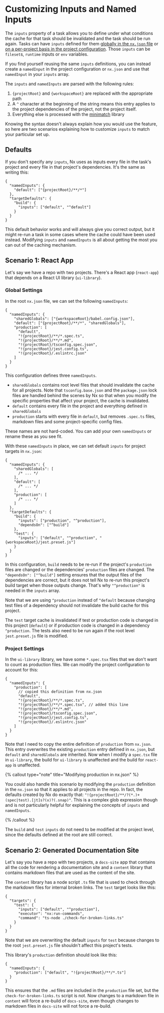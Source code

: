 # Customizing Inputs and Named Inputs

The `inputs` property of a task allows you to define under what conditions the cache for that task should be invalidated and the task should be run again. Tasks can have `inputs` defined for them [globally in the `nx.json` file](/reference/nx-json#inputs-&-namedinputs) or [on a per-project basis in the project configuration](/reference/project-configuration#inputs-&-namedinputs). Those `inputs` can be `fileset`s, `runtime` inputs or `env` variables.

If you find yourself reusing the same `inputs` definitions, you can instead create a `namedInput` in the project configuration or `nx.json` and use that `namedInput` in your `inputs` array.

The `inputs` and `namedInputs` are parsed with the following rules:

1. `{projectRoot}` and `{workspaceRoot}` are replaced with the appropriate path
2. A `^` character at the beginning of the string means this entry applies to the project dependencies of the project, not the project itself.
3. Everything else is processed with the [minimatch](https://github.com/isaacs/minimatch) library

Knowing the syntax doesn't always explain how you would use the feature, so here are two scenarios explaining how to customize `inputs` to match your particular set up.

## Defaults

If you don't specify any `inputs`, Nx uses as inputs every file in the task's project and every file in that project's dependencies. It's the same as writing this:

```jsonc
{
  "namedInputs": {
    "default": ["{projectRoot}/**/*"]
  },
  "targetDefaults": {
    "build": {
      "inputs": ["default", "^default"]
    }
  }
}
```

This default behavior works and will always give you correct output, but it might re-run a task in some cases where the cache could have been used instead. Modifying `inputs` and `namedInputs` is all about getting the most you can out of the caching mechanism.

## Scenario 1: React App

Let's say we have a repo with two projects. There's a React app (`react-app`) that depends on a React UI library (`ui-library`).

### Global Settings

In the root `nx.json` file, we can set the following `namedInputs`:

```jsonc {% fileName="nx.json" %}
{
  "namedInputs": {
    "sharedGlobals": ["{workspaceRoot}/babel.config.json"],
    "default": ["{projectRoot}/**/*", "sharedGlobals"],
    "production": [
      "default",
      "!{projectRoot}/**/*.spec.ts",
      "!{projectRoot}/**/*.md",
      "!{projectRoot}/tsconfig.spec.json",
      "!{projectRoot}/jest.config.ts",
      "!{projectRoot}/.eslintrc.json"
    ]
  }
}
```

This configuration defines three `namedInputs`.

- `sharedGlobals` contains root level files that should invalidate the cache for all projects. Note that `tsconfig.base.json` and the `package.json` lock files are handled behind the scenes by Nx so that when you modify the specific properties that affect your project, the cache is invalidated.
- `default` contains every file in the project and everything defined in `sharedGlobals`
- `production` starts with every file in `default`, but removes `.spec.ts` files, markdown files and some project-specific config files.

These names are not hard-coded. You can add your own `namedInputs` or rename these as you see fit.

With these `namedInputs` in place, we can set default `inputs` for project targets in `nx.json`:

```jsonc {% fileName="nx.json" %}
{
  "namedInputs": {
    "sharedGlobals": [
      /* ... */
    ],
    "default": [
      /* ... */
    ],
    "production": [
      /* ... */
    ]
  },
  "targetDefaults": {
    "build": {
      "inputs": ["production", "^production"],
      "dependsOn": ["^build"]
    },
    "test": {
      "inputs": ["default", "^production", "{workspaceRoot}/jest.preset.js"]
    }
  }
}
```

In this configuration, `build` needs to be re-run if the project's `production` files are changed or the dependencies' `production` files are changed. The `"dependsOn": ["^build"]` setting ensures that the output files of the dependencies are correct, but it does not tell Nx to re-run this project's build target when those outputs change. That's why `"^production"` is needed in the `inputs` array.

Note that we are using `^production` instead of `^default` because changing test files of a dependency should not invalidate the build cache for this project.

The `test` target cache is invalidated if test or production code is changed in this project (`default`) or if production code is changed in a dependency `^production`. The tests also need to be run again if the root level `jest.preset.js` file is modified.

### Project Settings

In the `ui-library` library, we have some `*.spec.tsx` files that we don't want to count as production files. We can modify the project configuration to account for this:

```jsonc {% command="ui-library/project.json" %}
{
  "namedInputs": {
    "production": [
      // copied this definition from nx.json
      "default",
      "!{projectRoot}/**/*.spec.ts",
      "!{projectRoot}/**/*.spec.tsx", // added this line
      "!{projectRoot}/**/*.md",
      "!{projectRoot}/tsconfig.spec.json",
      "!{projectRoot}/jest.config.ts",
      "!{projectRoot}/.eslintrc.json"
    ]
  }
}
```

Note that I need to copy the entire definition of `production` from `nx.json`. This entry overwrites the existing `production` entry defined in `nx.json`, but `default` and `sharedGlobals` are inherited. Now when I modify a `spec.tsx` file in `ui-library`, the build for `ui-library` is unaffected and the build for `react-app` is unaffected.

{% callout type="note" title="Modifying production in nx.json" %}

You could also handle this scenario by modifying the `production` definition in the `nx.json` so that it applies to all projects in the repo. In fact, the defaults created by Nx do exactly that: `"!{projectRoot}/**/?(*.)+(spec|test).[jt]s?(x)?(.snap)"`. This is a complex glob expression though and is not particularly helpful for explaining the concepts of `inputs` and `namedInputs`.

{% /callout %}

The `build` and `test` `inputs` do not need to be modified at the project level, since the defaults defined at the root are still correct.

## Scenario 2: Generated Documentation Site

Let's say you have a repo with two projects, a `docs-site` app that contains all the code for rendering a documentation site and a `content` library that contains markdown files that are used as the content of the site.

The `content` library has a node script `.ts` file that is used to check through the markdown files for internal broken links. The `test` target looks like this:

```jsonc
{
  "targets": {
    "test": {
      "inputs": ["default", "^production"],
      "executor": "nx:run-commands",
      "command": "ts-node ./check-for-broken-links.ts"
    }
  }
}
```

Note that we are overwriting the default `inputs` for `test` because changes to the root `jest.preset.js` file shouldn't affect this project's tests.

This library's `production` definition should look like this:

```jsonc
{
  "namedInputs": {
    "production": ["default", "!{projectRoot}/**/*.ts"]
  }
}
```

This ensures that the `.md` files are included in the `production` file set, but the `check-for-broken-links.ts` script is not. Now changes to a markdown file in `content` will force a re-build of `docs-site`, even though changes to markdown files in `docs-site` will not force a re-build.
